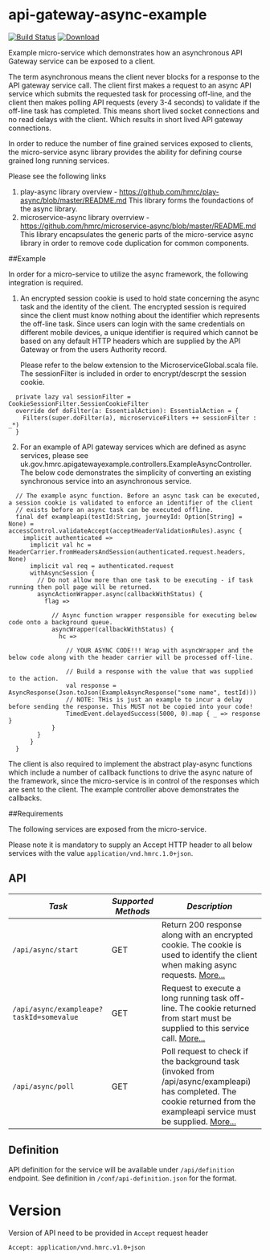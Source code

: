 # api-gateway-async-example


[![Build Status](https://travis-ci.org/hmrc/api-gateway-async-example.svg?branch=master)](https://travis-ci.org/hmrc/api-gateway-async-example) [ ![Download](https://api.bintray.com/packages/hmrc/releases/api-gateway-async-example/images/download.svg) ](https://bintray.com/hmrc/releases/api-gateway-async-example/_latestVersion)

Example micro-service which demonstrates how an asynchronous API Gateway service can be exposed to a client.

The term asynchronous means the client never blocks for a response to the API gateway service call. The client first makes a request to an async API service which submits the requested task for processing off-line, and the client then makes polling API requests (every 3-4 seconds) to validate if the off-line task has completed. This means short lived socket connections and no read delays with the client. Which results in short lived API gateway connections.

In order to reduce the number of fine grained services exposed to clients, the micro-service async library provides the ability for defining course grained long running services.

Please see the following links

1. play-async library overview - <https://github.com/hmrc/play-async/blob/master/README.md> This library forms the foundactions of the async library.
2. microservice-async library overrview - <https://github.com/hmrc/microservice-async/blob/master/README.md> This library encapsulates the generic parts of the micro-service async library in order to remove code duplication for common components.


##Example 


In order for a micro-service to utilize the async framework, the following integration is required.

1.  An encrypted session cookie is used to hold state concerning the async task and the identity of the client. The encrypted session is required since the client must know nothing about the
    identifier which represents the off-line task. Since users can login with the same credentials on different mobile devices, a unique identifier is required which cannot be based on any
    default HTTP headers which are supplied by the API Gateway or from the users Authority record.

    Please refer to the below extension to the MicroserviceGlobal.scala file. The sessionFilter is included in order to encrypt/descrpt the session cookie.
```
  private lazy val sessionFilter = CookieSessionFilter.SessionCookieFilter
  override def doFilter(a: EssentialAction): EssentialAction = {
    Filters(super.doFilter(a), microserviceFilters ++ sessionFilter : _*)
  }
```

2.  For an example of API gateway services which are defined as async services, please see uk.gov.hmrc.apigatewayexample.controllers.ExampleAsyncController. The below code demonstrates the simplicity of converting an existing
    synchronous service into an asynchronous service.


```
  // The example async function. Before an async task can be executed, a session cookie is validated to enforce an identifier of the client
  // exists before an async task can be executed offline.
  final def exampleapi(testId:String, journeyId: Option[String] = None) = accessControl.validateAccept(acceptHeaderValidationRules).async {
    implicit authenticated =>
      implicit val hc = HeaderCarrier.fromHeadersAndSession(authenticated.request.headers, None)
      implicit val req = authenticated.request
      withAsyncSession {
        // Do not allow more than one task to be executing - if task running then poll page will be returned.
        asyncActionWrapper.async(callbackWithStatus) {
          flag =>

            // Async function wrapper responsible for executing below code onto a background queue.
            asyncWrapper(callbackWithStatus) {
              hc =>

                // YOUR ASYNC CODE!!! Wrap with asyncWrapper and the below code along with the header carrier will be processed off-line.

                // Build a response with the value that was supplied to the action.
                val response = AsyncResponse(Json.toJson(ExampleAsyncResponse("some name", testId)))
                // NOTE: THis is just an example to incur a delay before sending the response. This MUST not be copied into your code! 
                TimedEvent.delayedSuccess(5000, 0).map { _ => response }
            }
        }
      }
  }
```

The client is also required to implement the abstract play-async functions which include a number of callback functions to drive the async nature of the framework, since the micro-service is in control of the responses which are sent to the client. The example controller above demonstrates the callbacks. 



##Requirements


The following services are exposed from the micro-service.

Please note it is mandatory to supply an Accept HTTP header to all below services with the value ```application/vnd.hmrc.1.0+json```. 

## API


| *Task* | *Supported Methods* | *Description* |
|--------|----|----|
| ```/api/async/start``` | GET | Return 200 response along with an encrypted cookie. The cookie is used to identify the client when making async requests. [More...](docs/start.md)  |
| ```/api/async/exampleape?taskId=somevalue``` | GET | Request to execute a long running task off-line. The cookie returned from start must be supplied to this service call. [More...](docs/exampleapi.md)  |
| ```/api/async/poll``` | GET | Poll request to check if the background task (invoked from /api/async/exampleapi) has completed. The cookie returned from the exampleapi service must be supplied. [More...](docs/poll.md)  |


## Definition
API definition for the service will be available under `/api/definition` endpoint.
See definition in `/conf/api-definition.json` for the format.

# Version
Version of API need to be provided in `Accept` request header
```
Accept: application/vnd.hmrc.v1.0+json
```
